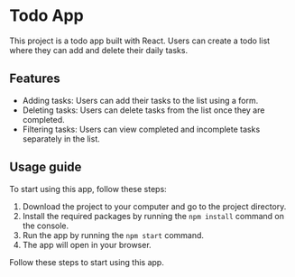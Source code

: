 # Todo App

This project is a todo app built with React. Users can create a todo list where they can add and delete their daily tasks.

## Features

- Adding tasks: Users can add their tasks to the list using a form.
- Deleting tasks: Users can delete tasks from the list once they are completed.
- Filtering tasks: Users can view completed and incomplete tasks separately in the list.

## Usage guide

To start using this app, follow these steps:

1. Download the project to your computer and go to the project directory.
2. Install the required packages by running the `npm install` command on the console.
3. Run the app by running the `npm start` command.
4. The app will open in your browser.

Follow these steps to start using this app.

